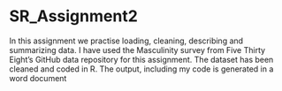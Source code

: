 # SR_Assignment2
In this assignment we practise loading, cleaning, describing and summarizing data. I have used the Masculinity survey from  Five Thirty Eight’s GitHub data repository for this assignment. The dataset has been cleaned and coded in R. The output, including my code is generated in a word document
 
